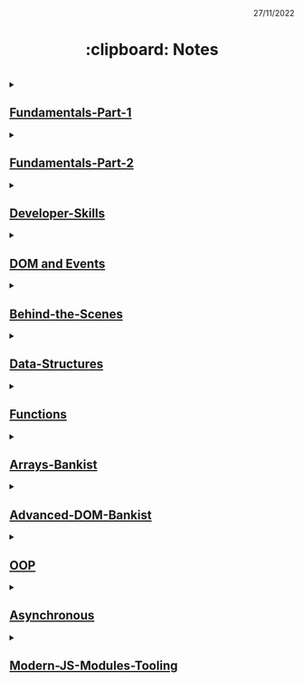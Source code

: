 <p align="right">27/11/2022</p>

<h1 align="center"> :clipboard: Notes </h1>

</br>

<details><summary>

## [Fundamentals-Part-1](https://github.com/wahyukmr/JavaScript-Programming/blob/master/01-Fundamentals-Part-1/script.js)

</summary>

### ~ Introduction of JavaScript

<strong>JavaScript is a High-Level, Object-oriented, Multi-paradigm programming language.</strong>

-   **Programming language** hanyalah alat yang memungkinkan kita untuk menulis kode yang akan memerintahkan komputer untuk melakukan sesuatu.
-   **High-level** berarti kita tidak perlu memikirkan banyak hal rumit, seperti mengelola memeori komputer.
-   **Object-oriented** berarti bahasa tersebut sebagian besar didasarkan pada konsep objek untuk menyimpan sebagian besar jenis data.
-   **Multi-paradigm** berarti fleksibel dan serbaguna, sehingga kita dapat menggunakan semua jenis gaya pemrograman yang berbeda (cara berbeda untuk menyusun kode) seperti imperative dan deklarative programming.

### ~ Type conversion and coercion :

Type Coercion atau type coercion adalah konversi nilai dari tipe data yang berbeda dan menentukan mana yang memiliki posisi lebih tinggi untuk dieksekusi terlebih dahulu.

-   **Type conversion** (ketika kita secara menual mengonversi dari satu tipe data ke tipe lainnya).
-   **Type coercion** (terjadi setiap kali operator berurusan dengan dua nilai yang memiliki tipe data berbeda, Jadi javascript dibalik layar mengonversi salah satu nilai agar sesuai dengan nilai lainnya sehingga operasi dapat dijalankan).

### ~ Truthy and falsy operators

-   Nilai falsy adalah nalai yang tidak sepenuhnya salah, tetapi akan menjadi false ketika kita mencoba mengubahnya menjadi boolean.
-   Lima nilai falsy di javascript: 0, "", undefined, null, NaN

### ~ Statements and expressions

-   **Expressions** adalah bagian kode yang menghasilkan nilai.
-   **Statements** seperti kalimat yang menerjemahkan tindakan kita, tindakan yang kita ingin program lakukan. Jadi pada dasarnya setiap kali sesuatu yang diakhiri dengan titik koma itu adalah statement.
</details>

<details> <summary>

## [Fundamentals-Part-2](https://github.com/wahyukmr/JavaScript-Programming/blob/master/02-Fundamentals-Part-2/script.js)

</summary>
  
  ### ~ Activating Strict Mode :
  - Selalu gunakan ***'use strict'*** untuk membantu men-debug code.
  
  ### ~ Reviewing Functions :
  Tiga perbedaan cara menulis fungsi, tetapi semua bekerja dengan cara yang sama. menerima input data, mengubah data, dan kemudian mengeluarkan data. 
  1. **Fuction declaration**, fungsi yang dapat digunakan sebelum di nyatakan sebelumnya.
  2. **Function expression**, pada dasarnya fungsu yang nilainya disimpan pada sebuah variabel.
  3. **Arrow function**, bagus untuk fungsi dengan hanya satu baris statement dan tidak memiliki kata kunci *this*.
  
### ~ Breaking and Continuing
-   **continue** berarti keluar dari iterasi loop saat ini dan melanjutkan ke loop selanjutnya.
-   **break** digunakan untuk sepenuhnya mengakhiri seluruh loop.

### ~ Looping

Secara umum looping / perulangan dibagi menjadi dua, yaitu counted loop dan uncounted loop.

1. **counted loop**
    - Merupakan perulangan yang jelas dan sudah diketahui banyaknya perulangannya.
    - Contoh: for loop, forEach loop, repeat loop.
2. **uncounted loop**
    - Merupakan perulangan yang tidak jelas berapa kali perulangannya.
    - Contoh: while loop dan do/while loop.

</details>

<details> <summary>

## [Developer-Skills](https://github.com/wahyukmr/JavaScript-Programming/blob/master/03-Developer-Skills/script.js)

</summary>

### ~ 4 Step to solve any problem :

1. Pastikan untuk memahami 100% masalahnya. **_ajukan pertanyaan yang tepat_** untuk mendapatkan gambaran yang jelas tentang masalahnya.
2. **_Membagi masalah_**. memecah masalah besar menjadi sub-masalah yang lebuh kecil.
3. Jangan takut untuk melakukan **_research_** pada setiap masalah (Google, stackoverflow, MDN web docs,...)
4. Untuk masalah yang lebih besar, **_tulis pseudo-code_** atau rancangan program sebelum menulis kode yang sebenarnya.

### ~ The Debugging Process :

1. **Identify** (sadar bahwa ada bug)

    - Selama development
    - Testing software
    - Report dari pengguna selama production
    - Context: browsers, user, etc

2. **Find** (Mengisolasi dimana tepatnya bug terjadi dalam kode)

    - Developer console (simple code)
    - Debugger (complex code)

3. **Fix** (Perbaiki bugnya)

    - Ubah solusi yang salah dengan solusi yang benar

4. **Prevent** (Mencegahnya agar tidak terjadi lagi)

    - Mencari untuk bug yang sama dalam kode serupa
    - Menulis test menggunakan testing software

    </details>

<details> <summary>

## [DOM and Events](<https://github.com/wahyukmr/JavaScript-Programming/blob/master/05-Dom-And-Events-Fundamental-(Project#1-Guess-My-Number)/script.js>)

</summary>

### ~ DOM (Document Object Model)

-   **DOM** adalah Struktur yang merepresentasikan html documents. Memungkinkan javascript untuk mengakses elemen html dan memanipulasi style (mengubah teks, atribut html dan bahkan gaya CSS) nya.

-   **DOM bukanlah javascript**, methods DOM dan properti untuk memanipulasi DOM bukan bagian dari JavaScript, tetapi dapat berinteraksi dengan javascript.

### ~ Web Storage

-   Web storage adalah salah satu Web API (perantara agar kode JavaScript bisa "berkomunikasi" dengan browser) yang dapat menyimpan data secara lokal pada sisi client (disimpan secara lokal pada perangkat kita).
-   Web Storage dapat menampung data maksimal 10MB per domain.
-   Fungsi dari Web Storage:

    1. Menyimpan data dalam bentuk string yang dihasilkan oleh halaman web agar bisa diakses secara offline.
    2. Cocok juga untuk menyimpan data konfigurasi preference untuk pengguna web.

-   Macam-macam Web Storage:
    1. **Local Storage**:
       ~ Digunakan untuk menyimpan data tanpa ada batasan waktu. Data yang disimpan tidak akan hilang bila browser atau tabs browser ditutup kecuali jika kita menghapusnya.
       ~ Untuk menggunakan local storage, kita harus mengaksesnya melalui objek yang bernama "localStorage".
    2. **Session Storage**:
       ~ Digunakan untuk menyimpan data sementara pada browser. Data akan hilang ketika browser atau tab browser ditutup.
       ~ Untuk menerapkan Session Storage, kita dapat menggunakan global objek sessionStorage.
-   Data yang tersimpan dalam sessionStorage atau localStorage adalah nilai dengan tipe data primitif seperti number, boolean, atau string. Bisa juga berbentuk JavaScript objek dengan mengubahnya ke dalam string (JSON)
-   **_Key-value_** = Metode yang dapat digunakan untuk menyimpan dan mengakses data pada storage.
-   Fungsi-fungsi yang ada pada Web Storage:
    1. **_setItem_** = Digunakan untuk menyimpan data pada Web Storage. Fungsi ini membutuhkan dua parameter yakni key (sebagai kunci untuk mendapatkan nilai) dan value (sebagai nilai yang akan disimpan).
    2. **_getItem_** = Digunakan untuk mengakses data pada Web Storage. Fungsi ini membutuhkan satu parameter yakni key (sebagai kunci untuk mendapatkan nilai), dan data yang disimpan pada Web Storage akan dikembalikan dalam bentuk string.
    3. **_removeItem(key)_** = menghapus key beserta value-nya.
    4. **_clear()_** = menghapus semuanya.
    5. **_key(index)_** = mendapatkan key pada posisi tertentu.
    6. **_length_** = jumlah item yang disimpan.
-   Menyimpan dan Mendapatkan Data Kompleks pada Web Storage:
    -   Untuk menyimpan data kompleks seperti objek JavaScript dapat dilakukan dengan mengubah objek menjadi string menggunakan JSON.stringify().
    -   Untuk mendapatkan data kompleks seperti objek JavaScript dari Web Storage dapat dilakukan dengan mengubah string objek menjadi objek menggunakan JSON.parse().

</details>

<details> <summary>

## [Behind-the-Scenes](https://github.com/wahyukmr/JavaScript-Programming/blob/master/08-Behind-the-Scenes/script.js)

</summary>

### ~ JavaScript :

-   **High-level** berarti kita tidak perlu memikirkan banyak hal rumit, seperti mengelola memeori komputer. Kelemahannya tidak akan secepat atau dioptimalkan seperti bahasa low-level.
-   **Garbage-collected** adalah algoritma didalam javascript yang secara otomatis menghapus objek lama yang tidak digunakan dari memori.
-   **Interpreted or just-in-time compiled** dengan ini javascript mengkompilasi seluruh kode kedalam mesin sekaligus dan kemudian mengeksekusinya segera.
-   **Multi-paradigm** berarti fleksibel dan serbaguna, sehingga kita dapat menggunakan semua jenis gaya pemrograman yang berbeda (cara berbeda untuk menyusun kode) seperti imperative dan deklarative programming.
-   **Prototype-based object-oriented** adalah pendekatan object-oriented berbasis prototype.
-   **First-class functions** berarti bahwa fungsi diperlakukan seperti variabel biasa, jadi dapat meneruskan fungsi ke fungsi lain dan bahkan mereturn fungsi dari fungsi.
-   **Dynamically-type language** Ini berarti bahwa JS tidak memerlukan deklarasi eksplisit dari variabel sebelum digunakan.
-   **Single-threaded** berarti bahwa JS hanya dapat melakukan satu hal pada satu waktu. Thread pada dasarnya tempat kode kita dieksekusi di CPU.
-   **Non-blocking event loop** event loop mengambil tugas yang berjalan, mengeksekusi mereka di background dan mengembalikannya ke thread utama setelah selesai.

### ~ JS Engine

-   JS Engine hanyalah sebuah program komputer yang mengeksekusi kode javascript, jadi bertanggung jawab untuk mengurai kode dan mengonversinya menjadi perintah yang dapat dijalankan.
-   Setiap Engine JavaScript selalu berisi **_call stack_** dan **_heap_**.
-   **Call stack** adalah tempat kode kita sebenarnya dieksekusi menggunakan sesuatu yang disebut **_execution context_**.
-   Execution context adalah environment di mana potongan javascript diekseksi, seperti kotak yang menyimpan semua informasi yang diperlukan untuk beberapa kode yang akan dieksekusi. execution context mengandung variable environment, scope chain dan this keyword.
-   Variabel environment mencakup variable declaration(let, const dan var), function dan argument object.
-   **Heap** adalah tempat kumpulan memori yang terstruktur yang menyimpan semua objek(reference types) yang dibutuhkan.

### ~ JS Runtime

-   **JavaScript runtime** seperti kotak yang menyediakan beberapa objek ke JavaScript yang kita butuhkan sehingga dapat berinteraksi dengan dunia luar.
-   Inti dari setiap JS runtime selalu merupakan JS Engine. Misalnya, Browser Chrome dan node.js menggunakan Engine yang sama - V8, tetapi Runtime mereka berbeda: di Chrome memiliki window, objek DOM, dll., sedangkan node memberi kita require, Buffers dan processes.
-   JavaScript runtime biasanya juga menyertakan **_callback queue_**, ini adalah struktur data yang berisi semua fungsi callback yang siap dieksekusi. Misalnya callback fungsi dari DOM event listener(click, timer, dll).
-   ketika call stack kosong, fungsi callback diteruskan ke stack agar dapat dieksekusi. Dan ini terjadi berkat **Event loop**. Jadi event loop mengambil fungsi callback dari callback queue dan menempatkannya ke call stack sehingga dapat dieksekusi.

### ~ Scope in JavaScript :

Scope:

-   ruang atau environment dimana sebuah variabel tertentu dideklarasikan.
-   Ada Global Scope, Function Scope(local Scope), dan Block Scope.

Scope Concepts:

-   scoping mengajukan pertanyaan "dimana variabel tinggal?" atau "dimana kita bisa mengakses variabel tertentu dan dimana yang tidak".
-   Hanya let dan const variabel yang merupakan block scope. Variabel yang dideklarasikan dengan var berakhir di local function terdekat.
-   Di JavaScript, kita mempunyai **_lexical scoping_**, Jadi aturan dimana kita bisa mengakses variabel berdasarkan pada dimana tepatnya kode functions dan kode blocks ditulis.

Scope Chain:

-   Semua Scope selalu memiliki akses ke semua variabel dari Scope terluarnya. Inilah yang disebut **scope chain!**.
-   Ketika sebuah variabel tidak berada di Scope saat ini, Mesin akan mencari dalam Scope chain sampai menemukan variabel yang dicarinya. Inilah yang disebut **variable lookup**.
-   Scope chain adalah one-way street: artinya Scope induk tidak akan pernah memiliki akses ke variabel dari inner Scope (merujuk pada lingkup variabel yang dibuat di dalam sebuah fungsi atau blok kode tertentu).
-   Scope chain di dalam suatu Scope atau ruang lingkup tertentu sama dengan menambahkan semua variable environment dari semua Scope induk.
-   Scope chain tidak memiliki hubungan dengan urutan di mana fungsi dipanggil. Hal ini sama sekali tidak memengaruhi Scope chain!

Tiga jenis Scope di Javascript:

1. Global Scope
    - Berada di luar dari function atau block apapun.
    - Variabel yang dideklarasikan di global scope dapat diakses **dimana saja**.
2. Function Scope
    - Scope atau ruang lingkup dari **function**.
    - Variabel hanya dapat diakses **didalam function, Bukan** diluar.
    - Juga biasa dipanggil **_local scope_**.
3. Block Scope (ES6)
    - Scope atau ruang lingkup dari **if block, for loop block, etc**

### ~ Hoisting in javascript :

-   **Hoisting** adalah membuat beberapa jenis variabel dapat diakses/digunakan kembali pada kode sebelum mereka dideklarasikan

-   Kesimpulan dari bagian ini:
    -   Jangan menggunakan **var** untuk mendeklarasikan variabel.
    -   Gunakan "const" pada bagian dari waktu mendeklarasikan variabel.
    -   Mengakses variabel sebelum mendeklarasikannya adalah praktik yang buruk dan harus dihindari.
    -   Selalu mendeklarasikan fungsi terlebih dahulu sebelum menggunakannya.

### ~ How the "this" Keyword works :

-   **this keyword/variable** adalah variabel spesial yang dibuat untuk setiap execution context(dalam kasus ini untuk setiap fungsi). Mengambil nilai yang merujuk ke "pemilik" dari fungsi dimana kata kunci **_this_** ini digunakan.

-   Pengertian diatas bukan static. Tergantung pada bagaimana fungsi dipanggil, dan nilainya hanya diberikan ketika fungsi sebenarnya dipanggil.

-   Penerapan kata kunci **_this_**:
    -   **Method** 👉 kata kunci **_this_** merujuk ke **objek** yang memanggil method.
    -   **Simple Function call** 👉 kata kunci **_this_** mengembalikan **undefined** (jika menggunakan strict mode).
    -   **Arrow Function** 👉 kata kunci **_this_** merujuk ke this dari fungsi induk terdekatnya.
    -   **Event Listener** 👉 kata kunci **_this_** merujuk ke elemen DOM tempat tempat penanganan dilampirkan.

### ~ Primitives vs. Objects (Primitive vs. Reference Types) :

Kesimpulan dari bagian ini:

-   **Primitive data type**: String, Number, Boolean, Null, bigint, simbool, undefined.
-   **Object**: selain dari primitive seperti Object Literal, Arrays, Functions, banyak lagi...
-   Berbicara tentang memori dan manajemen memori, biasanya disebut **_primitives types_** dan **_reference types_**
-
-   **_Primitives types_** yang dibuat akan disimpan pada Stack engine JS, tepatnya didalam execution context dimana mereka dideklarasikan. Setiap variabel ditempatkan pada Stack yang berbeda. Memperbarui salah satunya tidak akan memengaruhi yang lain.
-   Semua Objek atau dengan kata lain **_Reference types_** akan disimpan pada Heap engine JS. setiap kali membuat perubahan pada salinannya maka data aslinya juga ikut berubah. Karena ketika kita mencoba untuk meng-copy objek, hal ini tidak akan membuat objek baru pada Heap, itu hanya variabel lain pada Stack yang valuenya merefrensikan ke objek aslinya, jadi kedua variabel ini merujuk ke alamat memori yang sama di Heap, oleh karenanya jika ada perubahan keduannya akan terpengaruh.
-   Mendeklarasikan variabel const tidak dapat diubah nilainya hanya berlaku untuk nilai Primitive, tetapi tidak untuk nilai Reference. karena ini hanya mengubah nilai objek yang disimpan di Heap.

### ~ Regular Functions vs. Arrow Functions :

-   Jangan menggunakan Arrow Function pada object method.
-   Ketika memiliki fungsi didalam method, solusi terbaik menggunakan arrow function.
-   Penggunaan kata kunci **_this_** bergantung pada object yang memanggilnya.
-   Kata kunci **arguments** tidak lagi penting di javascsript karena ada cara yang lebih modern untuk melakukannya.
</details>

<details> <summary>

## [Data-Structures](https://github.com/wahyukmr/JavaScript-Programming/blob/master/09-Data-Structures-Operators/script.js)

</summary>

### ~ Destructuring :

-   Destructuring adalah untuk membongkar nilai Array atau Objek menjadi variabel terpisah. Dengan kata lain destructuring memecah struktur data kompleks menjadi struktur data kecil seperti variabel.

### ~ Spread Operators ( ... ) :

-   **Spread operator** memungkinkan kita menyebarkan atau mengeluarkan elemen yang ada di dalam array atau properti objek ke tempat dimana nilai tersebut diharapkan. Selain array dan objek, operator ini juga bisa digunakan untuk "mengeluarkan" karaketer tunggal di dalam string, tapi ini jarang dilakukan.
-   Seperti halnya Object.assign, Spread operator juga membuat **_Shallow copy_** artinya hanya menyalin nilai yang berada pada **top value**, nilai yang lebih dalam berupa **Reference types** dimana jika nilai yang disalin dimodifikasi akan berpengaruh juga pada nilai aslinya.
-   Spread operators bekerja pada semua yang disebut **_iterable_** (Array, String, Set, Map, dan yang bukan Objek).
-   Dapat membuat Array atau properti objek baru dan atau untuk meneruskan nilai dalam suatu fungsi secara bersamaan. Merupakan dua kasus penggunaan Spread operator.

### ~ Rest Pattern and Parameters :

-   **Spread operator** untuk memecah atau mengeluarkan array sementara **Rest** untuk mengambil beberapa nilai dan kemudian mengemas semuanya ke dalam array.

### ~ Short Circuiting ( && and || ) :

-   Short Circuiting dalam kasus **or operator** || akan mengembalikan nilai pertama yang bernilai truty dari semua operan, atau hanya nilai terakhir jika semuanya falsy, jika nilai kedua adalah nilai yang truty maka akan mengembalikan nilai kedua itu dan operan lain tidak akan dievaluasi.
-   Dalam praktiknya kita dapat menggunakan **or operator** untk menetapkan nilai default.
-   Short Circuiting dalam kasus **and operator** && berarti sebaliknya dari **or**, yakni akan mengembalikan nilai pertama yang bernilai falsy atau mengevaluasi dan mengembalikan nilai truty yang terakhir jika semuanya truty. jika nilai kedua adalah nilai yang falsy maka akan mengembalikan nilai kedua itu dan operan selanjutnya tidak akan dievaluasi.
-   Sering kali kita dapat menggunakan **operator and** untuk benar-benar menghindari if statement, yakni memeriksa apakah properti atau nilai tertentu benar-benar ada. Karena dengan **and operator** akan mengeksekusi kode pada operan ke dua jika operan pertama truty.

### ~ The Nullish Coalescing Operator ( ?? ) :

-   Ini bekerja mirip dengan **or operator**, dan menangani eror pada pendekatan tersebut.
-   Nilai Nullish adalah: Null dan Undefined (**_tidak termasuk:_** 0 or ""). Jadi jika nilai yang ditentukan berupa Null atau undefined, maka operan kedua yang akan dieksekusi dan direturn.
-   Dengan ini dapat diasumsikan bahwa 0 dan string kosong tidak dianggap sebagai nilai falsy.

### ~ Logical Assignment Operators :

-   Prinsip dari cara kerjanya sama seperti OR, AND dan NULLISH operators. Tetapi dengan menggunakan Logical Assignment Operators menjadi lebih sederhana.

### ~ Looping Arrays: The for-of Loop

-   Digunakan untuk melakukan perulangan terhadap isi value dari iterable objek( seperti: arrays, strings, maps, sets ).
-   For-of tidak bisa digunakan untuk melakukan perulangan data di object secara langsung, karena object bukanlah iterable.
-   Dengan menggunakan for-of loop kita masih bisa menggnakan continue and break keywords.

### ~ Optional Chaining ( ?. ) :

-   Optional Chaining = memeriksa ada atau tidaknya nilai(ada yang berarti tidak Null dan undefined), jika ada akan mengembalikan nilainya, jika tidak akan mengembalikan undefined.

### ~ Looping Object: Object Keys, Values, and Entries :

-   **Object.keys** akan mengembalikan key properti pada objek dan mengubahnya menjadi array.
-   **Object.values** akan mengembalikan value properti pada objek dan mengubahnya menjadi array.
-   **Object.entries** akan mengembalikan nomor index dan key serta value pada object dalam bentuk array.
-   Dengan ketiga method Object diatas, kita dapat melakukan looping pada object menggnakan for-of loop.

### ~ Arrays vs Sets:

Keduannya dapat digunakan jika hanya bermain dengan daftar nilai sederhana dan hanya memiliki nilai tanpa deskripsi apa pun.

Keunggulan Array:

1. Dapat digunakan jika membutuhkan daftar nilai yang berurutan (mungkin berisi nilai yang sama).
2. Dapat digunakan saat perlu untuk memaniplasi data.

Keunggulan Set:

1. Digunakan ketika perlu bekerja dengan nilai yang unik (tidak ada nilai yang sama).
2. Digunakan saat mementingkan kinerja yang tinggi.
3. Dapat digunakan untuk menghapus duplikasi nilai pada Array.

### ~ Objects vs Maps:

Keduanya dapat digunakan jika perlu pasangan key dan value. Jadi dengan key akan memiliki cara untuk mendeskripsikan atau menggambarkan value.

Keunggulan Object:

1. Cara **sederhana** untuk menyimpan keys/value.
2. Mudah untuk menulis dan mengakses value ( menggunakan operator dot atau bracket[] ).
3. Key hanya bisa bertipe **_String_**.
4. Gunakan saat membutuhkan fungsi didalamnya (method).
5. Gunakan jika ingin bekerja dengan JSON.
6. Penggunaan data Object masih digunakan sepanjang waktu.

Keunggulan Map:

1. Performa yang lebih baik.
2. Key bisa bertipe data apapun.
3. Mudah melakukan perulangan.
4. Mudah untuk menghitung panjang/ukuran data.
5. digunakan hanya ketika perlu memetakan key ke value.
6. Gunakan saat membutuhkan key yang bukan bertipe **_String_**.
7. Map merupakan data struktur yang penting saat ini.

Penggunaan Objek Array juga umum di JavaScript.

### ~ Working with String :

-   Ingat bahwa String tidak bisa dirubah (primitive), ketika menggunakan String method itu datang dari String objek, setelahnya itu akan mengembalikan String kembali.
-   Semua String method akan mengembalikan string baru(tidak mempengaruhi string aslinya).

</details>

<details> <summary>

## [Functions](https://github.com/wahyukmr/JavaScript-Programming/blob/master/10-Functions/script.js)

</summary>
  
### ~ How Passing Argument Works: value vs reference :
  
- Jika kita meneruskan nilai Primitive types sebagai argumen dari sebuah fungsi, maka argumen itu merupakan salinan dari nilai aslinya, akan menjadi nilai atau variabel yang berbeda. Karnanya apabila nilai salinan diubah tidak akan mengubah nilai originalnya.
- lain halnya jika kita meneruskan Reference types ke fungsi, apa yang disalin sebenarnya hanyalah referensi ke objek di memori Heap atau bisa dikatakan keduanya menunjuk pada objek yang sama di memori Heap. Jadi saat mencoba memanipulasi salinan, sama saja memaniplasi nilai originalnya.
- Dalam Programming ada dua istilah yang digunakan saat berhadapan dengan fungsi, yakni **passing by value** dan **passing by reference**. Javascript tidak memiliki passing by reference, hanya passing by value. Meskipun terlihat seperti passing by reference, namun reference itu sendiri masih merupakan nilai yang berisi memori address. Jadi pada dasarnya kita meneruskan reference ke fungsi tetapi tidak melakukan **passing by reference** seperti pada pemrograman C++.
  
### ~ First-class function and Higher-order functions :

-   Javascript adalah bahasa yang memiiliki **_First-class function_** yang berarti fungsi hanya diperlakukan sebagai nilai. Karena itu kita dapat melakukan beberapa hal:

1. Menyimpan fungsi dalam variabel atau peoperti.
2. Meneruskan fungsi sebagai argumen ke fungsi lain, seperti saat menambahkan event listener atau event handler ke DOM Object.
3. Dapat me-Return fungsi dari fungsi lain.
4. Karna fungsi merupakan objek, dia juga memiliki method (**method function**). Contohnya **bind** method.

-   Fakta bahwa JavaScript memiliki First-class function, memungkinkan kita untuk menggunakan dan menulis **_Higher-order functions_**. Higher-order functions adalah fungsi yang menerima fungsi lain (Callback function) sebagai argumen atau fungsi yang mengembalikan fungsi baru.

-   First-class function dan Higher-order functions adalah dua hal yang berbeda. First-class function hanyalah fitur yang dimiliki atau tidak dimiliki oleh bahasa pemrograman.

### ~ Functions Accepting Callback Functions :

-   Callbacks sangat sering digunakan dalam JavaScript.
-   Beberapa keuntungan utama Callback function:

1.  Membuat mudah untuk memecah kode menjadi bagaian yang lebih dapat digunakan kembali dan saling berhubungan.
2.  Membuat abstractions, berarti bahwa kita menyembunyikan detail dari beberapa implementasi kode, karena kita tidak terlalu peduli dengan semua detail itu.

### ~ Functions Returning Functions :

-   Fungsi ini berguna dibeberapa situasi. Apalagi jika menggunakan paradigma pemrograman yang sangat penting yaitu **_pemrograman fungsional_**.

### ~ The call and apply methods :

-   Seperti yang dibahas sebelumnya dalam pemanggilan regular function kata kunci this merujuk ke undefined (dalam strict mode);
-   Pada **call method** argumen pertama akan mengatur kata kunci this merujuk ke fungsi apapun yang ingin kita panggil, dan argumen setelah yang pertama hanyalah argumen dari fungsi aslinya.
-   **apply method** merupakan method yang melakukan hal yang mirip seperti call method, satu-satunya perbedaan adalah apply method tidak menerima daftar argumen setelah kata kunci this, tetapi akan mengambil array argumen yang kemudian meneruskannya ke fungsi aslinya.
-   **apply method** tidak digunakan lagi dalam modern javascript. Karena sekarang memiliki cara yang lebih baik untuk melakukan hal yang sama persis dengan call method. Yakni denganmenggunakan spread operator untuk menyebarkan array.

### ~ The Bind method :

-   Sama seperti call method, bind method juga mengatur secara manual kata kunci this untuk memanggil fungsi apapun.
-   Perbedaannya bind method tidak secara langsung memanggil fungsi, tetapi me-return fungsi baru dimana kata kunci ini terikat.
-   bind method is very useful when using event listener

### ~ Immediately Invoked Function Expressions (IIFE) :

-   Sebuah fungsi yang hanya bisa digunakan sekali.
-   IIFE bisa digunakan ketika kita ingin membuat private function (limiting functions and variables to global)
-   Sebagai hasilnya, fungsi dan variabel yang dideklarasikan pada IIFE tidak bisa diakses secara Global.
-   Jadi penggunaan dari IIFE bisa menyelesaikan masalah jika terdapat nama variabel atau fungsi yang sama.

### ~ Closures :

-   Closures bukanlah fitur yang digunakan secara eksplisit atau secara manual. jadi closure hanya terjadi secara otomatis dalam situasi tertentu, kita hanya perlu mengenali situasi tersebut.
-   Closure pada dasarnya adalah lingkungan variabel tertutup yang melekat pada suatu fungsi, persis seperti pada waktu dan tempat fungsi itu dibuat. Jadi closure memastikan bahwa suatu fungsi tidak kehilangan koneksi ke semua variabel yang ada dilingkungan variabel tempat ia dibuat atau didefinisikan, bahkan setelah fungsi kelahirannya hilang (telah di return / dieksekusi).
-   Analogi sederhananya seperti orang yang tidak kehilangan koneksi ke kampung halamannya, dimana orang adalah fungsi dan kampung halaman adalah scope induk fungsi. Jadi fungsi tidak kehilangan koneksi dengan variabel yang disimpan dalam scope induk fungsi.
-   Closure juga memiliki prioritas di atas scope chain.
</details>

<details> <summary>

## [Arrays-Bankist](https://github.com/wahyukmr/JavaScript-Programming/blob/master/11-Arrays-Bankist/script.js)

</summary>
  
  ### Looping Arrays: forEach
  - The forEach method is looping over the array and in each iteration it will execute a callback function
  - When to use for of loop and when to use forEach:
    - when you want to use the Continue and Break statements then use the for of loop
    - other than that it depends on personal preference
  
  ### Data Transformation: Map
  - map: to iterate over an array( similar to forEach ) returns a new array containing the results of applying an operation on all original array element
  - difference between the map method and forEach:
    - forEach if you want to change the value of the data itself, for example entering data into the database
    - map to make changes in the form of an array
  
  ### Data Transformation: Filter
  - filter: returns a new array containing the array elements that passed a specified test condition or filtering elements in the original array that meet certain conditions(use callback function)
  
  ### Data Transformation: Reduce
  - Reduce = Summarizing all the elements in an array into one single value
  - Sintak reduce:
  
        // arrow function
        reduce((nilaiSebelumnya, nilaiSaatIni, indexSaatIni, array) => { ... }, nilaiAwal)

        // callback function
        reduce(callbackFn, nilaiAwal)

-   Should always return accumulator to do the next iteration

### The Magic of Chaining Methods :

-   don't use the Chaining method for apps at scale
-   don't use methods that change the original array( such as splice method )
-   for small-scale applications, the above rules can be used

### The Find Method :

-   The Find Method: retrieves a single array element based on a condition
-   usually the purpose of the find method is to find exactly one element, therefore create a condition where only one element can satisfy that condition
-   the find method is similar to the filter method, the difference is:
    -   filter returns all elements that match the condition, while the find method returns only the first
    -   most importantly, the filter returns a new array while the find method returns the element itself and is not an array

### Method some and avery :

-   Method Some = Similar to the include method, the difference is that some methods can perform a condition to test whether at least one element of the array passed when tested with a callback function it will return true.
-   This method not change the original array
-   every method: similar to Some Method, the difference is that this method will return true if the condition for all array elements is true

### Method flat and flatMap :

-   method flat: flattens nested array elements to have the appropriate depth to the specified
-   method flatMap: combine Map method and Flat method into one part
-   method flapMap can only enter one depth

### Sorting arrays :

-   Method sort: sort arrays in alphabetical order or from A-Z
-   it can be interpreted that the Sort method does sorting by string
-   This method will change the original array

### More Ways of Creating And Filling Arrays :

-   The fill method specifed element in an array with a value - The method overwrites the origina array - Syntax:
    array.fill(value, start, end)
    </details>

<details> <summary>

## [Advanced-DOM-Bankist](https://github.com/wahyukmr/JavaScript-Programming/blob/master/13-Advanced-DOM-Bankist/script.js)

</summary>

### Event Propagation: Bubbling and Cupturing :

-   Bubbling phase the event goes up from the inside(target) to the top through the parent like a bubble in water
-   Cupturing phase the event goes down to the element(target)
-   Cupturing is rarely used, if you want to use it, set the third parameter in the event listener to true
-   Target is the place where the event came from
-   currentTarget is the element to which the event handler is attached
-   cuurrentTarget is exactly the same as "this" in the event handler

### DOM Traversing :

-   DOM Traversing means we can select elements based on other elements
-   The closest() method searches up the DOM tree for elements which matches a specified CSS selector

</details>

<details> <summary>

## [OOP](https://github.com/wahyukmr/JavaScript-Programming/blob/master/14-OOP/script.js)

</summary>
  
  ### TECHNIQUE USING PROTOTYPE INHERITANCE: Constructor functions :
  - in OOP we will create a "class" as a template, so we can create as many objects as possible with the same characters(properties and methods)
  - to make the "class" can use the function (old way). This function is called the constructor function
  - the difference between a regular function and a constructor function is that when calling a constructor function it starts with the "new" operator
  - what happens when calling a function with a "new" operator:
    - new empety object {} is created
    - then the function is called the keyword "this" = refers to the new object
    - the new object linked to the prototype property of the constructor function(in this case Person.prototype) through .__proto__
    - function constructor automatically return the new object
  - arrow function is not work in the constructor function 
  - Writing constructor functions always starts with a capital letter, same like array and Map
  - can't create method inside constructor function, to deal with this problem we can use prototype and prototype inheritance
  
  ### Prototype :
  - any function is also an object
  - every object in javascript automatically has a property called prototype. And that includes the constructor function
  - Every object created by a particular constructor function, will get access to all the mothods and properties defined in the  prototype.constructor property.
  - Prototype inheritence/delegation = if the property or method cannot be found in a particular object, javascript will look at its prototype
  
  ### TECHNIQUE USING PROTOTYPE INHERITANCE: Es6 Classes :
  - classes in javascript do the same thing as constructor functions, but use a nicer and more modern syntax. So still implementing prototype inheritance behind the scenes, but with a syntax that makes sense to people coming from other programming languages
  - add constructor methods (Just like the constructor function, we can pass arguments to the properties we want to use and have on the object)
  - when creating a new instance, the constructor will be called and will return a new object and store it in the specified variable.
  - All methods in the class will be on the prototype object, not on the object itself( same like prototype inheritance)
  - vital Records:
    - class cannot be used before it is declared
    - classes are first-class citizens, which means we can pass it into a function and return it from the function
    - classes are executed in strict mode
    - can leave constructor function and switch to classeshod inside constructor function, to deal with this problem we can use prototype and prototype inheritance
    
  ### Static Methods :
  - Static Methods is method that can be used without having to declare a class (meaning without using a variable first)
  - methods that can be accessed directly from the class without creating an object first
  
  ### TECHNIQUE USING PROTOTYPE INHERITANCE: Object.create :
  - Object.ceate is the least used way of implementing prototype inheritance
  - in Object.create, there is still prototype inheritance but no prototype property involved and also no constructor function and new operator
  - we can set prototype to any object
  - this object will be the prototype of all objects
  - in this case we manually set prototype from object steven to object PersonProto
  
  ### fake encapsulation using just convention :
  - Encapsulation is keeping some properties and methods private inside the class so that they cannot be accessed from outside the class. then the method or other property will be exposed as a public interface (API)
  
  ### encapsulation: Private class fields and methods :
  - We can think of a field as a property that will exist in all instances that we make through class. so Public Field = Public instance
  - public field/ public instance will be present in all instances created through the class, so not in prototype. Because, all methods in the class will always be added to the prototype
  - private field make the property inaccessible from the outside
  - private method hiding implementation details from outside
  - private methods are not fully supported by browsers, therefore we still use the underscore convention
  
  ### ES6 Classes Summary :
  - Student = Child Class
  - extends = inheritance between classes, automatically sets prototype
  - Person = parent class
  - public field = similar to property, available on created object
  - private field = not accessible outside of class. very suitable for implementing data privacy and encapsulation
  - static public field = field or property available only on class. like static method using static keyword to make any field static too
  - Constructor Methods = called by new operator every time we want to create a new instance/object of class. Mandatory in regular class, might be omitted in a child class
  - super = call to parent class(necessary with extends). required every time you want to write a child class, when using the extend keyword. Needs to happen before accessing this
  - instance property = available on created object. The difference between this field and the public field is that the instance property sets data based on the input of the constructor, usually this property is more personalized and unique to each object, whereas the public property is usually something that is common to all objects.
  - private methods = might not yet work in your browser. "fake" alternative: _ instead of #
  - getter methods = so that we can get the value of an object just by writing a property instead of writing a method
  - setter methods = use _ to set a property with same name as method, and also add getter
  - static methods = available only on class. Can not access instance properties nor methods, only static ones
  - some important things about class:
    - Classes just "syntactic sugar" over constructor functions
    - Classes are not hoisted
    - Classes are first-class citizens
    - Class body is always executed in strict mode

</details>

<details> <summary>

## [Asynchronous](https://github.com/wahyukmr/JavaScript-Programming/blob/master/15-Asynchronous/script.js)

</summary>
  
  ### old version of ajax calling with XML Http Request function :
  - Step by step call ajax with XML Http Request function (old way)
    - Step 1: call new XMLHttpRequest and store its value into variable
    - step 2: enter the request type and prepare the URL which will be used to make the Ajax call
    - step 3: send request to URL
    
  ### callback Hell (create an Ajax call sequence) :
  - Callback Hell is when we have lots of calls to execute asynchronous tasks sequentially, this happens in all asyncronous tasks handled with callbacks and not just calls
  - problems with callback hell will make our code messy, difficult to understand, difficult to maintain and give rise to a lot of bugs
  - to solve this problem use Promises
  
  ### Promises and Fetch API :
  - Fetch API = call modern version of ajax
  - Recap:
    - Fetch function return the promises
    - and then handle those Promises using the then method
    - to read from the response, it is necessary to call the JSON method on the response object
    - The JSON method will return Promises, because in the form of Promises it needs to be called again using the then method
    
  ### Event loops in practice :
  - Code that is outside of any callback, will be executed first (test start and test end)
  - Promise and setTimeout will finish together
</details>

<details> <summary>

## [Modern-JS-Modules-Tooling](https://github.com/wahyukmr/JavaScript-Programming/blob/master/16-Modern-JS-Modules-Tooling/script.js)

</summary>
  
  ### Introduction to NPM :
  - how to manage dependencies in a better and more modern way "with NPM"
  - when starting with NPM , it must first initialize it with "npm init"
  - after that, will generate a JSON file which is basically what will store the entire project configuration
  - if we want to move our project to someone else's computer or share it with other developers or even check it to version control like git, we must not include the module_node folder, it must be deleted first before sharing it with others. If we want to use it again on our computer, just type npm i
  
  ### Bundling with Parcel and NPM Script :
  - Install Parcel = npx i parcel --save-dev
  - Parcel is just a build tool which is also in NPM
  - So because Parcel is just a tool, it will be stored in the devDependency which is like a tool we need to build applications, but it's not a dependency included in the code
  - In order to be able to use parcel in the console like "live-server", we can have two options (using NPX or NPM script)
  - Using NPX = npx parcel berkas_html (write on the command line)
  - Using NPM script = in the script object add a property with the name start(optional) and the value is parcel_html file in the package.json file, to call it go to command line then write npm run start

-   besides being able to be used like a "live-server", parcel is also used to combine several modules together (bundling)
-   to combine modules go to package.json file then in script object add property with the name build(optional) and value is parcel build index.html, to call it go to command line then write npm run build
-   then parcel will create a "dist" folder containing the bundling results, and this folder will be sent for production

### Configuring Babel and Polyfilling :

-   configuring Babel for a super modern code transpiler reverts back to ES5 code
-   in parcel automatically uses babel to modify the code to make our code support old browsers
-   for features like Promises, all array methods, and async functions we can polyfill them, by installing packages "core-js" and "regenerator-runtime"
</details>
